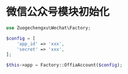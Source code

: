 # 微信公众号模块初始化

```php
use Zuogechengxu\Wechat\Factory;

$config = [
    'app_id' => 'xxx',
    'secret' => 'xxx',
];

$this->app = Factory::OffiaAccount($config);
```
